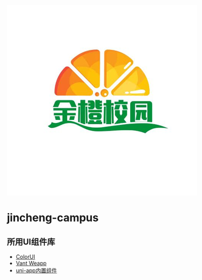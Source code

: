 <div>
<img src="src/static/images/logo.png" alt="logo">
</div>

# jincheng-campus

## 所用UI组件库
- [ColorUI](https://github.com/weilanwl/ColorUI)
- [Vant Weapp](https://github.com/vant-ui/vant-weapp)
- [uni-app内置组件](https://uniapp.dcloud.net.cn/component)